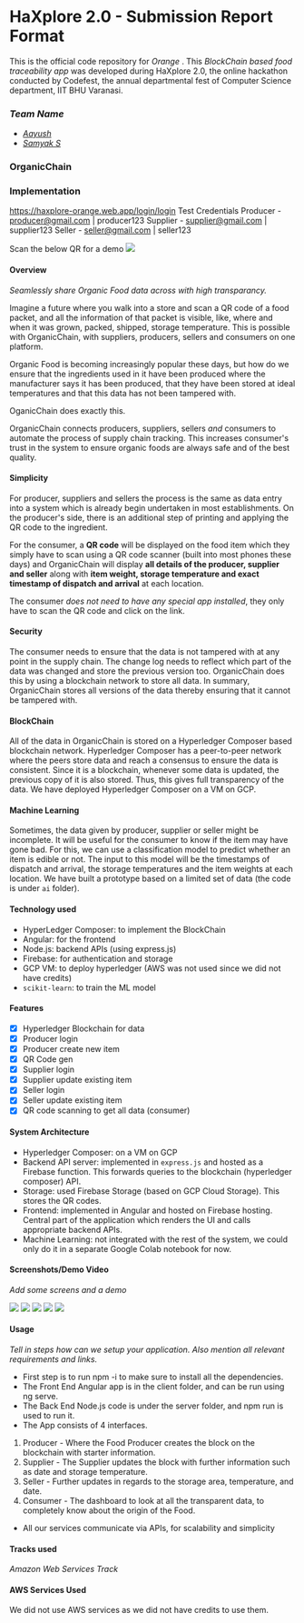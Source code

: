 # HaXplore 2.0 - Submission Report Format

This is the official code repository for _Orange_ . This _BlockChain based food traceability app_ was developed during HaXplore 2.0, 
the online hackathon conducted by Codefest, the annual departmental fest of Computer Science department, IIT BHU Varanasi.

### _Team Name_

* [_Aayush_](https://github.com/NaikAayush/)
* [_Samyak S_](https://github.com/Samyak2/)

### **OrganicChain**

### Implementation
https://haxplore-orange.web.app/login/login
Test Credentials
Producer - producer@gmail.com | producer123
Supplier - supplier@gmail.com | supplier123
Seller - seller@gmail.com | seller123

Scan the below QR for a demo
![](./screenshots/test-qr.png)

#### Overview

_Seamlessly share Organic Food data across with high transparancy._

Imagine a future where you walk into a store and scan a QR code of a food packet, and all the information of that packet is visible, like, where and when it was grown, packed, shipped, storage temperature. This is possible with OrganicChain, with suppliers, producers, sellers and consumers on one platform.

Organic Food is becoming increasingly popular these days, but how do we ensure that the ingredients used in it have been produced where the manufacturer says it has been produced, that they have been stored at ideal temperatures and that this data has not been tampered with.

OganicChain does exactly this.

OrganicChain connects producers, suppliers, sellers *and* consumers to automate the process of supply chain tracking. This increases consumer's trust in the system to ensure organic foods are always safe and of the best quality.

#### Simplicity

For producer, suppliers and sellers the process is the same as data entry into a system which is already begin undertaken in most establishments. On the producer's side, there is an additional step of printing and applying the QR code to the ingredient.

For the consumer, a **QR code** will be displayed on the food item which they simply have to scan using a QR code scanner (built into most phones these days) and OrganicChain will display **all details of the producer, supplier and seller** along with **item weight, storage temperature and exact timestamp of dispatch and arrival** at each location.

The consumer *does not need to have any special app installed*, they only have to scan the QR code and click on the link.

#### Security

The consumer needs to ensure that the data is not tampered with at any point in the supply chain. The change log needs to reflect which part of the data was changed and store the previous version too. OrganicChain does this by using a blockchain network to store all data.
In summary, OrganicChain stores all versions of the data thereby ensuring that it cannot be tampered with.

#### BlockChain

All of the data in OrganicChain is stored on a Hyperledger Composer based blockchain network. Hyperledger Composer has a peer-to-peer network where the peers store data and reach a consensus to ensure the data is consistent. Since it is a blockchain, whenever some data is updated, the previous copy of it is also stored. Thus, this gives full transparency of the data. We have deployed Hyperledger Composer on a VM on GCP.

#### Machine Learning

Sometimes, the data given by producer, supplier or seller might be incomplete. It will be useful for the consumer to know if the item may have gone bad. For this, we can use
a classification model to predict whether an item is edible or not. The input to this model will be the timestamps of dispatch and arrival, the storage temperatures and the item weights at each location. We have built a prototype based on a limited set of data (the code is under `ai` folder).

#### Technology used

* HyperLedger Composer: to implement the BlockChain
* Angular: for the frontend
* Node.js: backend APIs (using express.js)
* Firebase: for authentication and storage
* GCP VM: to deploy hyperledger (AWS was not used since we did not have credits)
* `scikit-learn`: to train the ML model

#### Features

 - [x] Hyperledger Blockchain for data
 - [x] Producer login
 - [x] Producer create new item
 - [x] QR Code gen
 - [x] Supplier login
 - [x] Supplier update existing item
 - [x] Seller login
 - [x] Seller update existing item
 - [x] QR code scanning to get all data (consumer)

#### System Architecture

 - Hyperledger Composer: on a VM on GCP
 - Backend API server: implemented in `express.js` and hosted as a Firebase function. This forwards queries to the blockchain (hyperledger composer) API.
 - Storage: used Firebase Storage (based on GCP Cloud Storage). This stores the QR codes.
 - Frontend: implemented in Angular and hosted on Firebase hosting. Central part of the application which renders the UI and calls appropriate backend APIs.
 - Machine Learning: not integrated with the rest of the system, we could only do it in a separate Google Colab notebook for now.

#### Screenshots/Demo Video

_Add some screens and a demo_

![](./screenshots/1.png)
![](./screenshots/2.png)
![](./screenshots/3.png)
![](./screenshots/4.png)
![](./screenshots/5.png)

#### Usage

_Tell in steps how can we setup your application. Also mention all relevant requirements and links._
* First step is to run npm -i to make sure to install all the dependencies.
* The Front End Angular app is in the client folder, and can be run using ng serve.
* The Back End Node.js code is under the server folder, and npm run is used to run it.
* The App consists of 4 interfaces.
1. Producer - Where the Food Producer creates the block on the blockchain with starter information.
2. Supplier - The Supplier updates the block with further information such as date and storage temperature.
3. Seller - Further updates in regards to the storage area, temperature, and date.
4. Consumer - The dashboard to look at all the transparent data, to completely know about the origin of the Food.

* All our services communicate via APIs, for scalability and simplicity

#### Tracks used

_Amazon Web Services Track_

#### AWS Services Used

We did not use AWS services as we did not have credits to use them.



